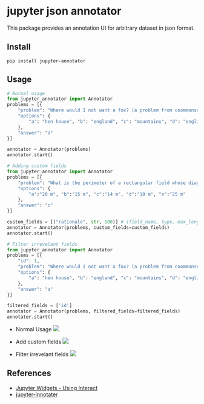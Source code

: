 # jupyter json annotator


This package provides an annotation UI for arbitrary dataset in json format.


## Install
```
pip install jupyter-annotator
```


## Usage
```python
# Normal usage
from jupyter_annotator import Annotator
problems = [{
    "problem": "Where would I not want a fox? (a problem from coommonsenseQA)",
    "options": {
        "a": "hen house", "b": "england", "c": "mountains", "d": "english hunt", "e": "california"
    },
    "answer": "a"
}]

annotator = Annotator(problems)
annotator.start()
```


```python
# Adding custom fields
from jupyter_annotator import Annotator
problems = [{
    "problem": "What is the perimeter of a rectangular field whose diagonal is 5 m and width is 3 m ?",
    "options": {
        "a":"20 m", "b":"15 m", "c":"14 m", "d":"10 m", "e":"25 m"
    },
    "answer": "c"
}]

custom_fields = [("rationale", str, 100)] # (field_name, type, max_length)
annotator = Annotator(problems, custom_fields=custom_fields)
annotator.start()
```

```python
# Filter irrevelant fields
from jupyter_annotator import Annotator
problems = [{
    "id": 1,
    "problem": "Where would I not want a fox? (a problem from coommonsenseQA)",
    "options": {
        "a": "hen house", "b": "england", "c": "mountains", "d": "english hunt", "e": "california"
    },
    "answer": "a"
}]

filtered_fields = ['id'] 
annotator = Annotator(problems, filtered_fields=filtered_fields)
annotator.start()
```

+ Normal Usage
![](https://i.imgur.com/XyTxx9f.png)

+ Add custom fields
![](https://i.imgur.com/ZGulPVj.png)

+ Filter irrevelant fields
![](https://i.imgur.com/7iCqbof.png)



## References
+ [Jupyter Widgets - Using Interact](https://ipywidgets.readthedocs.io/en/latest/examples/Using%20Interact.html)
+ [jupyter-innotater](https://github.com/ideonate/jupyter-innotater)